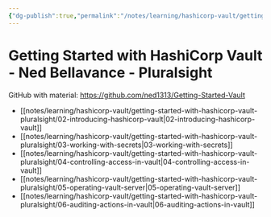 ```yaml
---
{"dg-publish":true,"permalink":"/notes/learning/hashicorp-vault/getting-started-with-hashicorp-vault-pluralsight/getting-started-with-hashi-corp-vault-pluralsight/","dgHomeLink":true,"dgPassFrontmatter":false,"dgShowBacklinks":true,"dgShowLocalGraph":false}
---
```


# Getting Started with HashiCorp Vault - Ned Bellavance - Pluralsight

GitHub with material: <https://github.com/ned1313/Getting-Started-Vault>

- [[notes/learning/hashicorp-vault/getting-started-with-hashicorp-vault-pluralsight/02-introducing-hashicorp-vault|02-introducing-hashicorp-vault]]
- [[notes/learning/hashicorp-vault/getting-started-with-hashicorp-vault-pluralsight/03-working-with-secrets|03-working-with-secrets]]
- [[notes/learning/hashicorp-vault/getting-started-with-hashicorp-vault-pluralsight/04-controlling-access-in-vault|04-controlling-access-in-vault]]
- [[notes/learning/hashicorp-vault/getting-started-with-hashicorp-vault-pluralsight/05-operating-vault-server|05-operating-vault-server]]
- [[notes/learning/hashicorp-vault/getting-started-with-hashicorp-vault-pluralsight/06-auditing-actions-in-vault|06-auditing-actions-in-vault]]
